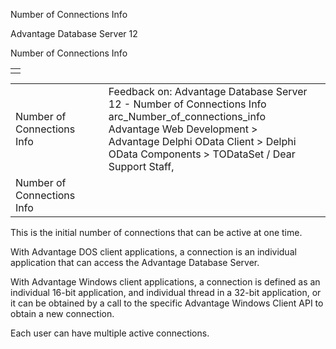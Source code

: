 Number of Connections Info




Advantage Database Server 12  

Number of Connections Info

|  |
| --- |
|  |

|  |  |  |  |  |
| --- | --- | --- | --- | --- |
| Number of Connections Info |  |  | Feedback on: Advantage Database Server 12 - Number of Connections Info arc\_Number\_of\_connections\_info Advantage Web Development > Advantage Delphi OData Client > Delphi OData Components > TODataSet / Dear Support Staff, |  |
| Number of Connections Info |  |  |  |  |

This is the initial number of connections that can be active at one time.

With Advantage DOS client applications, a connection is an individual application that can access the Advantage Database Server.

With Advantage Windows client applications, a connection is defined as an individual 16-bit application, and individual thread in a 32-bit application, or it can be obtained by a call to the specific Advantage Windows Client API to obtain a new connection.

Each user can have multiple active connections.